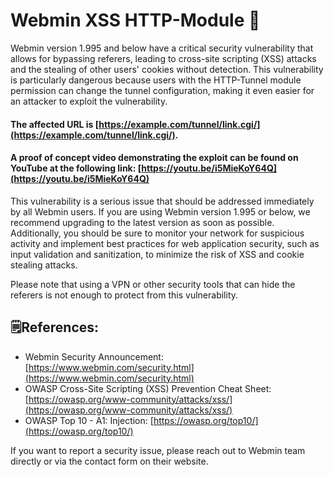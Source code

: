 # Webmin XSS HTTP-Module 🤖


Webmin version 1.995 and below have a critical security vulnerability that allows for bypassing referers, leading to cross-site scripting (XSS) attacks and the stealing of other users' cookies without detection. This vulnerability is particularly dangerous because users with the HTTP-Tunnel module permission can change the tunnel configuration, making it even easier for an attacker to exploit the vulnerability.

#### The affected URL is [https://example.com/tunnel/link.cgi/](https://example.com/tunnel/link.cgi/).

 #### A proof of concept video demonstrating the exploit can be found on YouTube at the following link: [https://youtu.be/i5MieKoY64Q](https://youtu.be/i5MieKoY64Q)

This vulnerability is a serious issue that should be addressed immediately by all Webmin users. If you are using Webmin version 1.995 or below, we recommend upgrading to the latest version as soon as possible. Additionally, you should be sure to monitor your network for suspicious activity and implement best practices for web application security, such as input validation and sanitization, to minimize the risk of XSS and cookie stealing attacks.

Please note that using a VPN or other security tools that can hide the referers is not enough to protect from this vulnerability.

## 🗒️References:

-   Webmin Security Announcement: [https://www.webmin.com/security.html](https://www.webmin.com/security.html)
-   OWASP Cross-Site Scripting (XSS) Prevention Cheat Sheet: [https://owasp.org/www-community/attacks/xss/](https://owasp.org/www-community/attacks/xss/)
-   OWASP Top 10 - A1: Injection: [https://owasp.org/top10/](https://owasp.org/top10/)

If you want to report a security issue, please reach out to Webmin team directly or via the contact form on their website.

